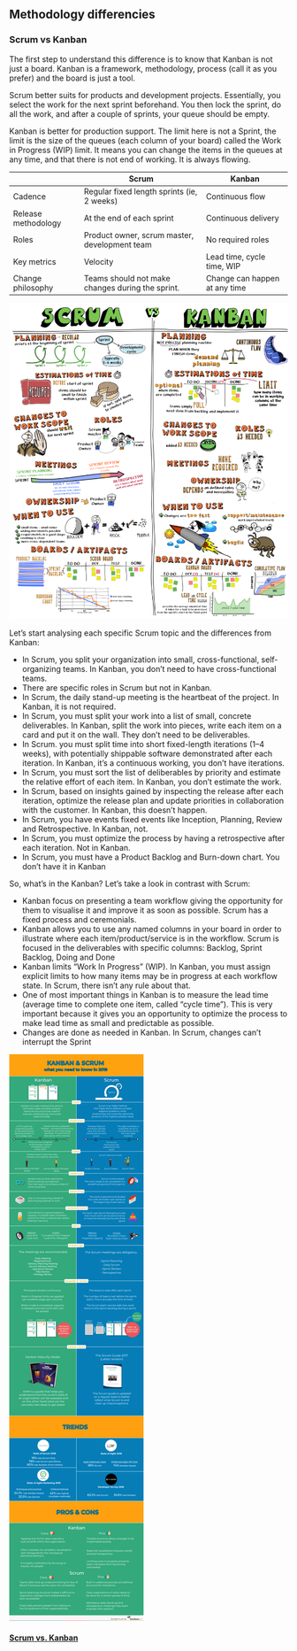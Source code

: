 ## Methodology differencies
### Scrum vs Kanban
The first step to understand this difference is to know that Kanban is not just a board. Kanban is a framework, methodology, process (call it as you prefer) and the board is just a tool.

Scrum better suits for products and development projects. Essentially, you select the work for the next sprint beforehand. You then lock the sprint, do all the work, and after a couple of sprints, your queue should be empty.

Kanban is better for production support. The limit here is not a Sprint, the limit is the size of the queues (each column of your board) called the Work in Progress (WIP) limit. It means you can change the items in the queues at any time, and that there is not end of working. It is always flowing.

|  | Scrum | Kanban |
| --- | --- | --- |
| Cadence | Regular fixed length sprints (ie, 2 weeks) | Continuous flow |
| Release methodology | At the end of each sprint | Continuous delivery |
| Roles | Product owner, scrum master, development team | No required roles |
| Key metrics | Velocity | Lead time, cycle time, WIP |
| Change philosophy | Teams should not make changes during the sprint. | Change can happen at any time |

![kanban-vs-scrum](../images/kanban-vs-scrum.png)

Let’s start analysing each specific Scrum topic and the differences from Kanban:
* In Scrum, you split your organization into small, cross-functional, self-organizing teams. In Kanban, you don’t need to have cross-functional teams.
* There are specific roles in Scrum but not in Kanban.
* In Scrum, the daily stand-up meeting is the heartbeat of the project. In Kanban, it is not required.
* In Scrum, you must split your work into a list of small, concrete deliverables. In Kanban, split the work into pieces, write each item on a card and put it on the wall. They don’t need to be deliverables.
* In Scrum. you must split time into short fixed-length iterations (1–4 weeks), with potentially shippable software demonstrated after each iteration. In Kanban, it’s a continuous working, you don’t have iterations.
* In Scrum, you must sort the list of deliberables by priority and estimate the relative effort of each item. In Kanban, you don’t estimate the work.
* In Scrum, based on insights gained by inspecting the release after each iteration, optimize the release plan and update priorities in collaboration with the customer. In Kanban, this doesn’t happen.
* In Scrum, you have events fixed events like Inception, Planning, Review and Retrospective. In Kanban, not.
* In Scrum, you must optimize the process by having a retrospective after each iteration. Not in Kanban.
* In Scrum, you must have a Product Backlog and Burn-down chart. You don’t have it in Kanban

So, what’s in the Kanban? Let’s take a look in contrast with Scrum:
* Kanban focus on presenting a team workflow giving the opportunity for them to visualise it and improve it as soon as possible. Scrum has a fixed process and ceremonials.
* Kanban allows you to use any named columns in your board in order to illustrate where each item/product/service is in the workflow. Scrum is focused in the deliverables with specific columns: Backlog, Sprint Backlog, Doing and Done
* Kanban limits “Work In Progress” (WIP). In Kanban, you must assign explicit limits to how many items may be in progress at each workflow state. In Scrum, there isn’t any rule about that.
* One of most important things in Kanban is to measure the lead time (average time to complete one item, called “cycle time”). This is very important because it gives you an opportunity to optimize the process to make lead time as small and predictable as possible.
* Changes are done as needed in Kanban. In Scrum, changes can’t interrupt the Sprint

![scrum-vs-kanban](../images/scrum-vs-kanban.png)

#### [Scrum vs. Kanban](https://medium.com/@thorbjorn.sigberg/scrum-vs-kanban-c73dc70e8eef)
